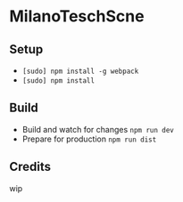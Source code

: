 # MilanoTeschScne

## Setup
- `[sudo] npm install -g webpack`
- `[sudo] npm install`

## Build
- Build and watch for changes `npm run dev`
- Prepare for production `npm run dist`

## Credits
wip
